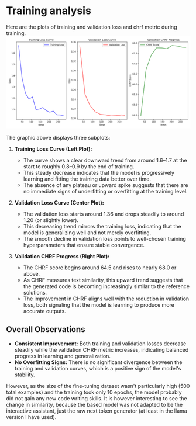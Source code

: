# Training analysis

Here are the plots of training and validation loss and chrf metric during training.
![Learning curves](../learning_curves.png)


The graphic above displays three subplots:

1. **Training Loss Curve (Left Plot):**
   - The curve shows a clear downward trend from around 1.6–1.7 at the start to roughly 0.8–0.9 by the end of training.
   - This steady decrease indicates that the model is progressively learning and fitting the training data better over time.
   - The absence of any plateau or upward spike suggests that there are no immediate signs of underfitting or overfitting at the training level.

2. **Validation Loss Curve (Center Plot):**
   - The validation loss starts around 1.36 and drops steadily to around 1.20 (or slightly lower).
   - This decreasing trend mirrors the training loss, indicating that the model is generalizing well and not merely overfitting.
   - The smooth decline in validation loss points to well-chosen training hyperparameters that ensure stable convergence.

3. **Validation CHRF Progress (Right Plot):**
   - The CHRF score begins around 64.5 and rises to nearly 68.0 or above.
   - As CHRF measures text similarity, this upward trend suggests that the generated code is becoming increasingly similar to the reference solutions.
   - The improvement in CHRF aligns well with the reduction in validation loss, both signaling that the model is learning to produce more accurate outputs.

## Overall Observations

- **Consistent Improvement:** Both training and validation losses decrease steadily while the validation CHRF metric increases, indicating balanced progress in learning and generalization.
- **No Overfitting Signs:** There is no significant divergence between the training and validation curves, which is a positive sign of the model's stability.

However, as the size of the fine-tuning dataset wasn't particularly high (500 total examples) and the training took only 10 epochs, the model probably did not gain any new code writing skills.
It is however interesting to see the change in similarity, because the based model was not adapted to be the interactive assistant, just the raw next token generator (at least in the llama version I have used).